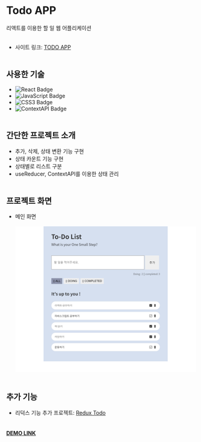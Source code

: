 # Todo APP  
리액트를 이용한 할 일 웹 어플리케이션<br><br>

- 사이트 링크: [TODO APP](https://jjjjhjjjj.github.io/Todo-App/)<br><br>

## 사용한 기술  
- ![React Badge](https://img.shields.io/badge/REACT-61DAFB?style=flat-square&logo=react&logoColor=white)  
- ![JavaScript Badge](https://img.shields.io/badge/JAVASCRIPT-F7DF1E?style=flat-square&logo=JavaScript&logoColor=white)  
- ![CSS3 Badge](https://img.shields.io/badge/CSS3-1572B6?style=flat-square&logo=CSS3&logoColor=white)  
- ![ContextAPI Badge](https://img.shields.io/badge/Context_API-F96F29?style=flat-square)<br><br>

## 간단한 프로젝트 소개  
- 추가, 삭제, 상태 변환 기능 구현<br>  
- 상태 카운트 기능 구현<br>  
- 상태별로 리스트 구분<br>  
- useReducer, ContextAPI를 이용한 상태 관리<br><br>

## 프로젝트 화면  
- 메인 화면<br>  
![메인](./img/todo.png)<br><br>

## 추가 기능  
- 리덕스 기능 추가 프로젝트: [Redux Todo](https://github.com/jjjjhjjjj/Todo-App-Redux)<br><br>

#### [DEMO LINK](https://michelle-todo.herokuapp.com/)  
